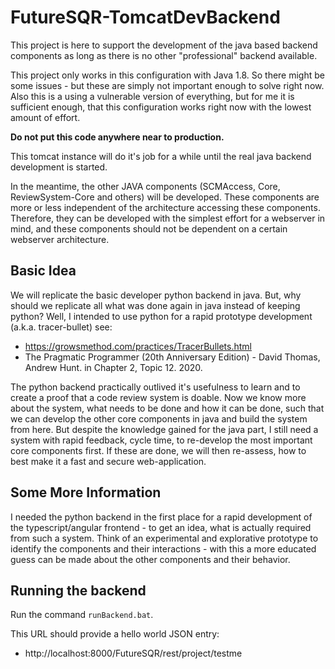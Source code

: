 # FutureSQR-TomcatDevBackend

This project is here to support the development of the java based backend components as long as there is 
no other "professional" backend available.

This project only works in this configuration with Java 1.8. So there might be some issues - but these are 
simply not important enough to solve right now. Also this is a using a vulnerable version of everything, but
for me it is sufficient enough, that this configuration works right now with the lowest amount of effort. 

**Do not put this code anywhere near to production.**

This tomcat instance will do it's job for a while until the real java backend development is started.

In the meantime, the other JAVA components (SCMAccess, Core, ReviewSystem-Core and others) will be developed.
These components are more or less independent of the architecture accessing these components. Therefore, they
can be developed with the simplest effort for a webserver in mind, and these components should not be dependent
on a certain webserver architecture.

## Basic Idea

We will replicate the basic developer python backend in java. But, why should we replicate all what was done 
again in java instead of keeping python? Well, I intended to use python for a rapid prototype development 
(a.k.a. tracer-bullet) see:  

* https://growsmethod.com/practices/TracerBullets.html 
* The Pragmatic Programmer (20th Anniversary Edition) - David Thomas, Andrew Hunt. in Chapter 2, Topic 12. 2020.

The python backend practically outlived it's usefulness to learn and to create a proof that a code review 
system is doable. Now we know more about the system, what needs to be done and how it can be done, such that 
we can develop the other core components in java and build the system from here. But despite the knowledge
gained for the java part, I still need a system with rapid feedback, cycle time, to re-develop the most
important core components first. If these are done, we will then re-assess, how to best make it a fast and 
secure web-application.

## Some More Information

I needed the python backend in the first place for a rapid development of the typescript/angular frontend - 
to get an idea, what is actually required from such a system. Think of an experimental and explorative 
prototype to identify the components and their interactions - with this a more educated guess can be made 
about the other components and their behavior.

## Running the backend

Run the command ```runBackend.bat```.

This URL should provide a hello world JSON entry: 

* http://localhost:8000/FutureSQR/rest/project/testme